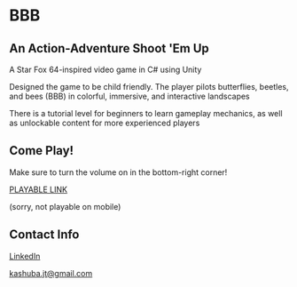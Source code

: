 # BBB
## An Action-Adventure Shoot 'Em Up

A Star Fox 64-inspired video game in C# using Unity

Designed the game to be child friendly. The player pilots butterflies, beetles, and bees (BBB) in colorful, immersive, and interactive landscapes

There is a tutorial level for beginners to learn gameplay mechanics, as well as unlockable content for more experienced players

## Come Play!
Make sure to turn the volume on in the bottom-right corner!

[PLAYABLE LINK](https://play.unity.com/mg/other/webgl-builds-44173)

(sorry, not playable on mobile)

## Contact Info
[LinkedIn](https://www.linkedin.com/in/jtkashuba)

kashuba.jt@gmail.com